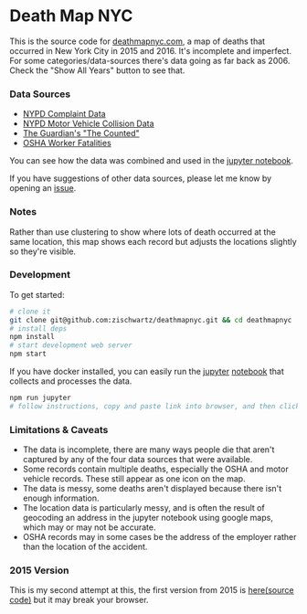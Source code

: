 # Death Map NYC
This is the source code for [deathmapnyc.com](http://deathmapnyc.com), a map of deaths that occurred in New York City in 2015 and 2016. It's incomplete and imperfect. For some categories/data-sources there's data going as far back as 2006. Check the "Show All Years" button to see that.

### Data Sources

- [NYPD Complaint Data](https://data.cityofnewyork.us/Public-Safety/NYPD-Complaint-Data-Historic/qgea-i56i)
- [NYPD Motor Vehicle Collision Data](https://data.cityofnewyork.us/Public-Safety/NYPD-Motor-Vehicle-Collisions/h9gi-nx95)
- [The Guardian's "The Counted"](https://github.com/flother/thecounted)
- [OSHA Worker Fatalities](https://www.osha.gov/dep/fatcat/dep_fatcat.html)

You can see how the data was combined and used in the  [jupyter notebook](https://github.com/zischwartz/deathmapnyc/blob/master/data/processs.ipynb).

If you have suggestions of other data sources, please let me know by opening an [issue](https://github.com/zischwartz/deathmapnyc/issues/new).

### Notes
Rather than use clustering to show where lots of death occurred at the same location, this map shows each record but adjusts the locations slightly so they're visible.

### Development
To get started:

```bash
# clone it
git clone git@github.com:zischwartz/deathmapnyc.git && cd deathmapnyc
# install deps
npm install
# start development web server
npm start
```

If you have docker installed, you can easily run the [jupyter](http://jupyter.org/about.html) [notebook](https://github.com/zischwartz/deathmapnyc/blob/master/data/processs.ipynb) that collects and processes the data.

```bash
npm run jupyter
# follow instructions, copy and paste link into browser, and then click process.ipynb
```

### Limitations & Caveats
- The data is incomplete, there are many ways people die that aren't captured by any of the four data sources that were available.
- Some records contain multiple deaths, especially the OSHA and motor vehicle records. These still appear as one icon on the map.
- The data is messy, some deaths aren't displayed because there isn't enough information.
- The location data is particularly messy, and is often the result of geocoding an address in the jupyter notebook using google maps, which may or may not be accurate.
- OSHA records may in some cases be the address of the employer rather than the location of the accident.


### 2015 Version
This is my second attempt at this, the first version from 2015 is [here](http://zischwartz.github.io/deathmapnyc_old/dist/)[(source code)](https://github.com/zischwartz/deathmapnyc_old) but it may break your browser.
